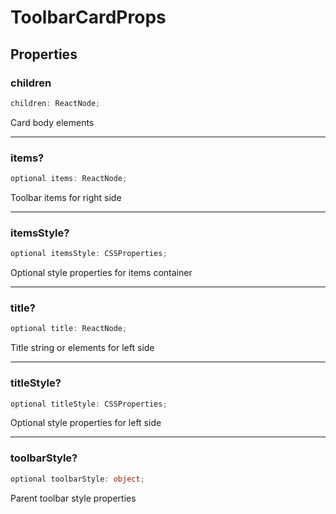 # ToolbarCardProps

## Properties

### children

```ts
children: ReactNode;
```

Card body elements

---

### items?

```ts
optional items: ReactNode;
```

Toolbar items for right side

---

### itemsStyle?

```ts
optional itemsStyle: CSSProperties;
```

Optional style properties for items container

---

### title?

```ts
optional title: ReactNode;
```

Title string or elements for left side

---

### titleStyle?

```ts
optional titleStyle: CSSProperties;
```

Optional style properties for left side

---

### toolbarStyle?

```ts
optional toolbarStyle: object;
```

Parent toolbar style properties
